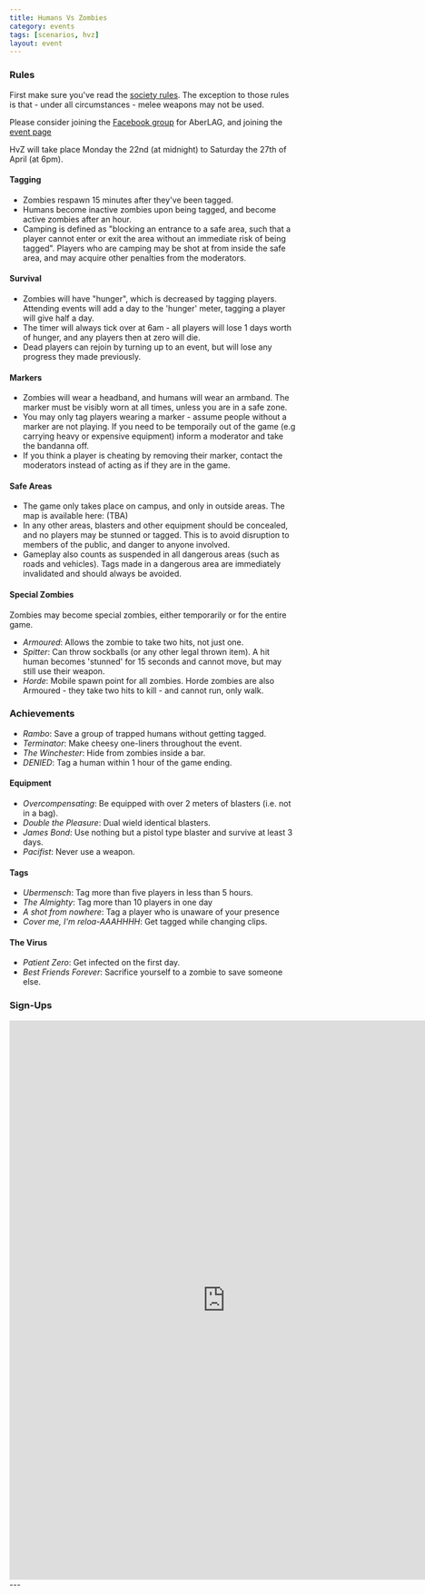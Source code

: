 ```yaml
---
title: Humans Vs Zombies
category: events
tags: [scenarios, hvz]
layout: event
---
```


### Rules

First make sure you've read the [society rules](http://www.aberlag.com/rules/).
The exception to those rules is that - under all circumstances - melee weapons may not be used.

Please consider joining the [Facebook group](http://www.facebook.com/groups/aberlag/) for AberLAG, and joining the [event page](https://www.facebook.com/events/455005157910163/)

HvZ will take place Monday the 22nd (at midnight) to Saturday the 27th of April (at 6pm).

#### Tagging

- Zombies respawn 15 minutes after they've been tagged.
- Humans become inactive zombies upon being tagged, and become active zombies after an hour.
- Camping is defined as "blocking an entrance to a safe area, such that a player cannot enter or exit the area without an immediate risk of being tagged". Players who are camping may be shot at from inside the safe area, and may acquire other penalties from the moderators.

#### Survival

- Zombies will have "hunger", which is decreased by tagging players. Attending events will add a day to the 'hunger' meter, tagging a player will give half a day.
- The timer will always tick over at 6am - all players will lose 1 days worth of hunger, and any players then at zero will die.
- Dead players can rejoin by turning up to an event, but will lose any progress they made previously.

#### Markers

- Zombies will wear a headband, and humans will wear an armband. The marker must be visibly worn at all times, unless you are in a safe zone.
- You may only tag players wearing a marker - assume people without a marker are not playing. If you need to be temporaily out of the game (e.g carrying heavy or expensive equipment) inform a moderator and take the bandanna off.
- If you think a player is cheating by removing their marker, contact the moderators instead of acting as if they are in the game.

#### Safe Areas

- The game only takes place on campus, and only in outside areas. The map is available here: (TBA)
- In any other areas, blasters and other equipment should be concealed, and no players may be stunned or tagged. This is to avoid disruption to members of the public, and danger to anyone involved.
- Gameplay also counts as suspended in all dangerous areas (such as roads and vehicles). Tags made in a dangerous area are immediately invalidated and should always be avoided.

#### Special Zombies

Zombies may become special zombies, either temporarily or for the entire game.

- *Armoured*: Allows the zombie to take two hits, not just one.
- *Spitter*: Can throw sockballs (or any other legal thrown item). A hit human becomes 'stunned' for 15 seconds and cannot move, but may still use their weapon.
- *Horde*: Mobile spawn point for all zombies. Horde zombies are also Armoured - they take two hits to kill - and cannot run, only walk.

### Achievements

- *Rambo*: Save a group of trapped humans without getting tagged.
- *Terminator*: Make cheesy one-liners throughout the event.
- *The Winchester*: Hide from zombies inside a bar.
- *DENIED*: Tag a human within 1 hour of the game ending.

#### Equipment

- *Overcompensating*: Be equipped with over 2 meters of blasters (i.e. not in a bag).
- *Double the Pleasure*: Dual wield identical blasters.
- *James Bond*: Use nothing but a pistol type blaster and survive at least 3 days.
- *Pacifist*: Never use a weapon.

#### Tags

- *Ubermensch*: Tag more than five players in less than 5 hours.
- *The Almighty*: Tag more than 10 players in one day
- *A shot from nowhere*: Tag a player who is unaware of your presence
- *Cover me, I'm reloa-AAAHHHH*: Get tagged while changing clips.

#### The Virus

- *Patient Zero*: Get infected on the first day.
- *Best Friends Forever*: Sacrifice yourself to a zombie to save someone else.

### Sign-Ups

<iframe src="https://docs.google.com/a/aberlag.com/spreadsheet/embeddedform?formkey=dEFhN0tKRWlsSHEyRVhudE5BQTVmVnc6MQ" width="760" height="985" frameborder="0" marginheight="0" marginwidth="0">Loading...</iframe>
---
